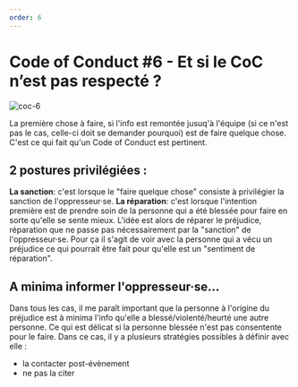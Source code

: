 ```yaml
---
order: 6
---
```


# Code of Conduct #6 - Et si le CoC n’est pas respecté ? 

![coc-6](https://raw.githubusercontent.com/Julia-barbelane/reflexions/master/photos/code-of-conduct/coc-6.png)

La première chose à faire, si l'info est remontée jusuq'à l'équipe (si ce n'est pas le cas, celle-ci doit se demander pourquoi) est de faire quelque chose. C'est ce qui fait qu'un Code of Conduct est pertinent.

## 2 postures privilégiées : 

**La sanction**: c'est lorsque le "faire quelque chose" consiste à privilégier la sanction de l'oppresseur·se. 
**La réparation**: c'est lorsque l'intention première est de prendre soin de la personne qui a été blessée pour faire en sorte qu'elle se sente mieux. L'idée est alors de réparer le préjudice, réparation que ne passe pas nécessairement par la "sanction" de l'oppresseur·se. Pour ça il s'agit de voir avec la personne qui a vécu un préjudice ce qui pourrait être fait pour qu'elle est un "sentiment de réparation". 

## A minima informer l'oppresseur·se...
Dans tous les cas, il me paraît important que la personne à l'origine du préjudice est à minima l'info qu'elle a blessé/violenté/heurté une autre personne. Ce qui est délicat si la personne blessée n'est pas consentente pour le faire. Dans ce cas, il y a plusieurs stratégies possibles à définir avec elle : 
- la contacter post-évènement
- ne pas la citer



